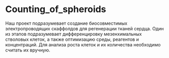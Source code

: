 # Counting_of_spheroids
Наш проект подразумевает создание биосовместимых электропроводящих скаффолдов для регенерации тканей сердца. Один из этапов подразумевает дифференцировку мезенхимальных стволовых клеток, а также оптимизацию среды, реагентов и концентраций. Для анализа роста клеток и их количества необходимо считать их вручную.
